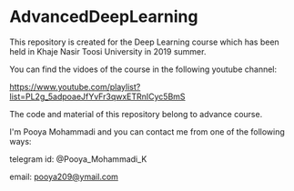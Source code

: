 # AdvancedDeepLearning
This repository is created for the Deep Learning course which has been held in Khaje Nasir Toosi University in 2019 summer.

You can find the vidoes of the course in the following youtube channel:

https://www.youtube.com/playlist?list=PL2g_5adpoaeJfYvFr3qwxETRnICyc5BmS

The code and material of this repository belong to advance course.

I'm Pooya Mohammadi and you can contact me from one of the following ways:

telegram id: @Pooya_Mohammadi_K

email: pooya209@ymail.com
